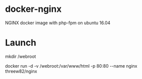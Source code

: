 # docker-nginx
NGINX docker image with php-fpm on ubuntu 16.04
#

# Launch


mkdir /webroot


docker run -d -v /webroot:/var/www/html -p 80:80 --name nginx threew82/nginx
